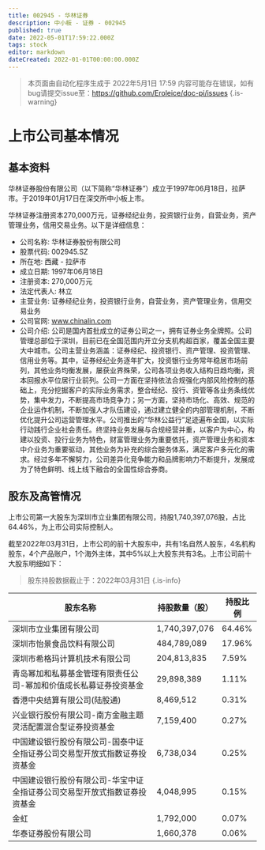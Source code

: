 ```yaml
---
title: 002945 - 华林证券
description: 中小板 - 证券 - 002945
published: true
date: 2022-05-01T17:59:22.000Z
tags: stock
editor: markdown
dateCreated: 2022-01-01T00:00:00.000Z
---
```


> 本页面由自动化程序生成于 2022年5月1日 17:59
> 内容可能存在错误，如有bug请提交issue至：https://github.com/Eroleice/doc-pi/issues
{.is-warning}

# 上市公司基本情况

## 基本资料

华林证券股份有限公司（以下简称“华林证券”）成立于1997年06月18日，拉萨市。于2019年01月17日在深交所中小板上市。

华林证券注册资本270,000万元，证券经纪业务，投资银行业务，自营业务，资产管理业务，信用交易业务。以下是详细信息：

- 公司名称: 华林证券股份有限公司
- 股票代码: 002945.SZ
- 所在地: 西藏 - 拉萨市
- 成立日期: 1997年06月18日
- 注册资本: 270,000万元
- 法定代表人: 林立
- 主营业务: 证券经纪业务，投资银行业务，自营业务，资产管理业务，信用交易业务
- 公司官网: www.chinalin.com
- 公司介绍: 公司是国内首批成立的证券公司之一，拥有证券业务全牌照。公司管理总部位于深圳，目前已在全国范围内开立分支机构超百家，覆盖全国主要大中城市。公司主营业务涵盖：证券经纪、投资银行、资产管理、投资管理、信用业务等。其中，证券经纪业务逐年扩大，投资银行业务常年稳居市场前列，其他业务均衡发展，屡获业界殊荣，公司各项业务收入结构日趋均衡，资本回报水平位居行业前列。公司一方面在坚持依法合规强化内部风险控制的基础上，充分挖掘客户的实际业务需求，整合经纪、投行、资管等各业务条线优势，集中发力，不断提高市场竞争力；另一方面，坚持市场化、高效、规范的企业运作机制，不断加强人才队伍建设，通过建立健全的内部管理机制，不断优化提升公司运营管理水平。公司推出的“华林公益行”足迹遍布全国，以实际行动践行企业社会责任。终坚持业务发展与合规经营并重，以客户为中心，构建以投资、投行业务为特色，财富管理业务为重要依托，资产管理业务和资本中介业务为重要驱动，其他业务为补充的综合服务体系，满足客户多元化的需求。经过多年不懈努力，公司差异化竞争能力和品牌影响力不断提升，发展成为了特色鲜明、线上线下融合的全国性综合券商。


## 股东及高管情况

上市公司第一大股东为深圳市立业集团有限公司，持股1,740,397,076股，占比64.46%，为上市公司实际控制人。

截至2022年03月31日，上市公司的前十大股东中，共有1名自然人股东，4名机构股东，4个产品账户，1个海外主体，其中5%以上大股东共有3名。上市公司前十大股东明细如下：

> 股东持股数据截止于：2022年03月31日
{.is-info}

| 股东名称 | 持股数量（股） | 持股比例 |
| --- | --- | --- |
| 深圳市立业集团有限公司 | 1,740,397,076 | 64.46% |
| 深圳市怡景食品饮料有限公司 | 484,789,089 | 17.96% |
| 深圳市希格玛计算机技术有限公司 | 204,813,835 | 7.59% |
| 青岛幂加和私募基金管理有限责任公司-幂加和价值成长私募证券投资基金 | 29,898,389 | 1.11% |
| 香港中央结算有限公司(陆股通) | 8,469,512 | 0.31% |
| 兴业银行股份有限公司-南方金融主题灵活配置混合型证券投资基金 | 7,159,400 | 0.27% |
| 中国建设银行股份有限公司-国泰中证全指证券公司交易型开放式指数证券投资基金 | 6,738,034 | 0.25% |
| 中国建设银行股份有限公司-华宝中证全指证券公司交易型开放式指数证券投资基金 | 4,048,995 | 0.15% |
| 金虹 | 1,792,000 | 0.07% |
| 华泰证券股份有限公司 | 1,660,378 | 0.06% |




